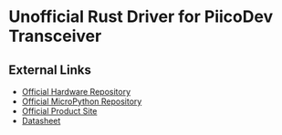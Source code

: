[Official Hardware Repository]: https://github.com/CoreElectronics/CE-PiicoDev-Transceiver-915-MHz/tree/b7b5da00014e3c9bc98617ebd7cdf4babc00639b
[Official MicroPython Repository]: https://github.com/CoreElectronics/CE-PiicoDev-Transceiver-MicroPython-Module/tree/2c3e4423b86cfcb372a998f5bbc74319162b9a85
[Official Product Site]: https://piico.dev/p27
[Datasheet]: https://www.hoperf.com/modules/rf_transceiver/RFM69HCW.html
# Unofficial Rust Driver for PiicoDev Transceiver
## External Links
- [Official Hardware Repository]
- [Official MicroPython Repository]
- [Official Product Site]
- [Datasheet]
